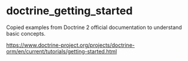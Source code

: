 # doctrine_getting_started

Copied examples from Doctrine 2 official documentation to understand basic concepts.

https://www.doctrine-project.org/projects/doctrine-orm/en/current/tutorials/getting-started.html
